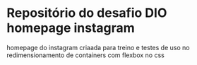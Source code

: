 # Repositório do desafio DIO homepage instagram

homepage do instagram criaada para treino e testes de uso no redimensionamento de containers com flexbox no css
